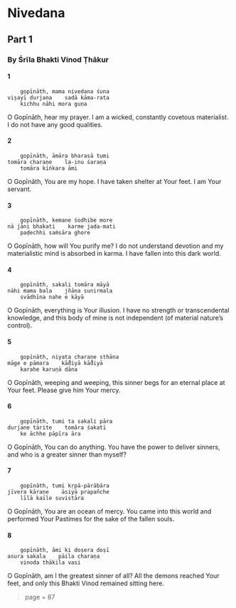 # Nivedana

## Part 1

### By Śrīla Bhakti Vinod Ṭhākur

#### 1

        gopīnāth, mama nivedana śuna
    viṣayī durjana    sadā kāma-rata
        kichhu nāhi mora guṇa

O Gopīnāth, hear my prayer. I am a wicked, constantly covetous materialist. I do not have any good qualities.

#### 2

        gopīnāth, āmāra bharasā tumi
    tomāra charaṇe    la-inu śaraṇa
        tomāra kiṅkara āmi

O Gopīnāth, You are my hope. I have taken shelter at Your feet. I am Your servant.

#### 3

        gopīnāth, kemane śodhibe more
    nā jāni bhakati    karme jaḍa-mati
        paḍechhi saṁsāra ghore

O Gopīnāth, how will You purify me? I do not understand devotion and my materialistic mind is absorbed in karma. I have fallen into this dark world.

#### 4

        gopīnāth, sakali tomāra māyā
    nāhi mama bala    jñāna sunirmala
        svādhīna nahe e kāyā

O Gopīnāth, everything is Your illusion. I have no strength or transcendental knowledge, and this body of mine is not independent (of material nature’s control).

#### 5

        gopīnāth, niyata charaṇe sthāna
    māge e pāmara    kā̐diyā kā̐diyā
        karahe karuṇā dāna

O Gopīnāth, weeping and weeping, this sinner begs for an eternal place at Your feet. Please give him Your mercy.

#### 6

        gopīnāth, tumi ta sakali pāra
    durjane tārite    tomāra śakati
        ke āchhe pāpīra āra

O Gopīnāth, You can do anything. You have the power to deliver sinners, and who is a greater sinner than myself?

#### 7

        gopīnāth, tumi kṛpā-pārābāra
    jīvera kāraṇe    āsiyā prapañche
        līlā kaile suvistāra

O Gopīnāth, You are an ocean of mercy. You came into this world and performed Your Pastimes for the sake of the fallen souls.

#### 8

        gopīnāth, āmi ki doṣera doṣī
    asura sakala    pāila charaṇa
        vinoda thākila vasi

O Gopīnāth, am I the greatest sinner of all? All the demons reached Your feet, and only this Bhakti Vinod remained sitting here.


> page = 87
